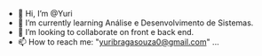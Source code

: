 - 👋 Hi, I’m @Yuri
- 🌱 I’m currently learning Análise e Desenvolvimento de Sistemas.
- 💞️ I’m looking to collaborate on front e back end.
- 📫 How to reach me: "yuribragasouza0@gmail.com" ...

<!---
Yuribs10/Yuribs10 is a ✨ special ✨ repository because its `README.md` (this file) appears on your GitHub profile.
You can click the Preview link to take a look at your changes.
--->
